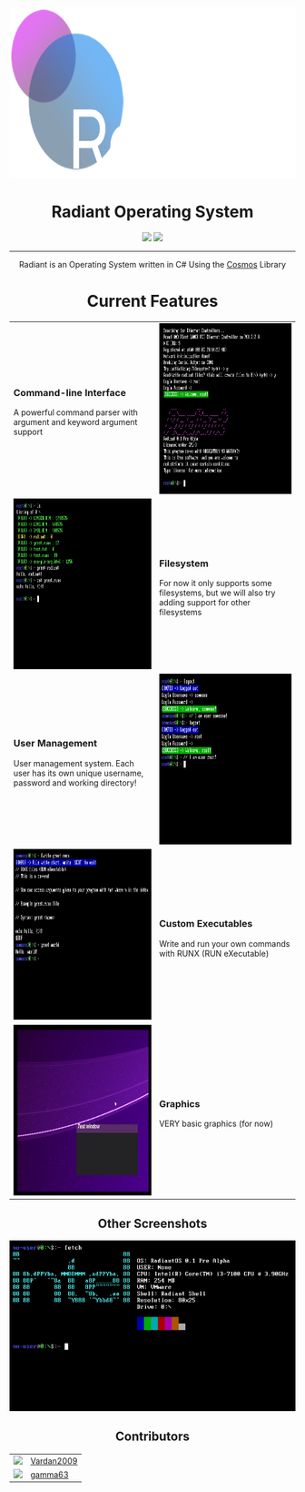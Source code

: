 <div align="center">


<img src="artwork/radiant.png" height="300">
<h1>Radiant Operating System</h1>
<img src="https://img.shields.io/github/contributors/Vardan2009/radiant?style=for-the-badge">
<img src="https://img.shields.io/github/stars/eigerproject/eigerlang?style=for-the-badge">
<hr>
<p>Radiant is an Operating System written in C# Using the <a href="https://github.com/CosmosOS/Cosmos">Cosmos</a> Library</p>

<h1>Current Features</h1>

<table>
  <tr>
    <td>
      <h3>Command-line Interface</h3>
      <p>
        A powerful command parser with argument and keyword argument support
      </p>
    </td>
    <td>
      <img src="artwork/screenshots/0.png" height="300">
    </td>
  </tr>
  <tr>
    <td>
      <img src="artwork/screenshots/1.png" height="300">
    </td>
    <td>
       <h3>Filesystem</h3>
      <p>
        For now it only supports some filesystems, but we will also try adding support for other filesystems
      </p>
    </td>
  </tr>
  <tr>
   <td>
      <h3>User Management</h3>
      <p>
        User management system. Each user has its own unique username, password and working directory!
      </p>
    </td>
    <td>
      <img src="artwork/screenshots/2.png" height="300">
    </td>
     <tr>
    <td>
      <img src="artwork/screenshots/5.png" height="300">
    </td>
    <td>
       <h3>Custom Executables</h3>
      <p>
        Write and run your own commands with RUNX (RUN eXecutable)
      </p>
    </td>
  </tr>
  </tr>
    <tr>
    <td>
      <img src="artwork/screenshots/3.png" height="300">
    </td>
    <td>
       <h3>Graphics</h3>
      <p>
        VERY basic graphics (for now)
      </p>
    </td>
</table>
<h2>Other Screenshots</h2>
<img src="artwork/screenshots/4.png" height="300">

<h2>Contributors</h2>
<table>
  <tr>
    <td>
      <img src="https://github.com/Vardan2009.png" width="100">
    </td>
    <td>
      <a href="https://github.com/Vardan2009">Vardan2009</a>
    </td>
  </tr>
   <tr>
    <td>
      <img src="https://github.com/gamma63.png" width="100">
    </td>
    <td>
      <a href="https://github.com/gamma63">gamma63</a>
    </td>
  </tr>
</table>

</div>

